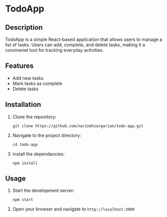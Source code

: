 # TodoApp

## Description
TodoApp is a simple React-based application that allows users to manage a list of tasks. Users can add, complete, and delete tasks, making it a convinenet tool for tracking everyday activities.

## Features
- Add new tasks
- Mark tasks as complete
- Delete tasks

## Installation

1. Clone the repository:
    ```
    git clone https://github.com/narinehzargarian/todo-app.git
    ```

2. Navigate to the project directory:
    ```
    cd todo-app
    ```
3. install the dependancies:
    ```
    npm install
    ```
## Usage

1. Start the development server:
    ```
    npm start
    ```
2. Open your browser and navigate to `http://localhost:3000`

<!--# TodoApp

## Description
TodoApp is a simple React-based application that allows users to manage a list of tasks. Users can add, complete, and delete tasks, making it a convenient tool for tracking daily activities.

## Features
- Add new tasks
- Mark tasks as completed
- Delete tasks

## Installation

1. Clone the repository:
    ```bash
    git clone https://github.com/yourusername/TodoApp.git
    ```

2. Navigate to the project directory:
    ```bash
    cd TodoApp
    ```

3. Install the dependencies:
    ```bash
    npm install
    ```

## Usage

1. Start the development server:
    ```bash
    npm start
    ```

2. Open your browser and navigate to `http://localhost:3000`.

## Code Overview

### Components

- **TodoApp**: The main component that contains the application logic and UI.

### State Management

- **tasks**: An array of task objects. Each task contains `text`, `completed`, `note`, and `tempNote` properties.
- **input**: A string that holds the current input value for the new task.

### Functions

- **addTask**: Adds a new task to the list.
- **deleteTask**: Deletes a task from the list based on the index.
- **toggleTaskCompletion**: Toggles the completion status of a task based on the index.

### To-Do

- Add note functionality to tasks.
- Implement priority (move up/down) for tasks.
- Hide advanced options under a menu.

## Styling

The application uses a CSS file (`TodoApp.css`) for basic styling. 

## Contributing

Feel free to fork the repository and submit pull requests for any improvements or bug fixes.

## License

This project is licensed under the MIT License. See the LICENSE file for details.

## Contact

For any questions or suggestions, please reach out to [your-email@example.com].
-->